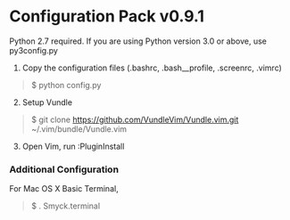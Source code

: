# Configuration Pack v0.9.1

Python 2.7 required. If you are using Python version 3.0 or above, use py3config.py

1. Copy the configuration files
(.bashrc, .bash__profile, .screenrc, .vimrc)

> $ python config.py

2. Setup Vundle

> $ git clone https://github.com/VundleVim/Vundle.vim.git ~/.vim/bundle/Vundle.vim

3. Open Vim, run :PluginInstall

### Additional Configuration

For Mac OS X Basic Terminal,

> $ . Smyck.terminal
